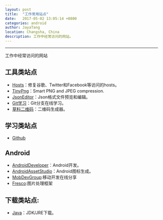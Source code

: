 ```yaml
---
layout: post  
title:  "工作常用站点"  
date:   2017-05-02 13:05:14 +0800  
categories: android  
author: JayaTang  
location: Changsha, China  
description: 工作中经常访问的网站。  
---
```

---
工作中经常访问的网站  

## 工具类站点
- [Hosts](https://laod.cn/hosts/2017-google-hosts.html)：修复谷歌、Twitter和Facebook等访问的hosts。  
- [TinyPng](https://tinypng.com/)：Smart PNG and JPEG compression.  
- [JsonEditor](http://www.json.org.cn/tools/JSONEditorOnline2.0/index.htm)：Json格式文件预览和编辑。  
- [Git学习](http://learngitbranching.js.org/)：Git分支在线学习。  
- [草料二维码](http://cli.im/news/vcard)：二维码生成器。  

## 学习类站点
- [Github](https://github.com/)  

## Android
- [AndroidDeveloper](https://developer.android.com/index.html)：Android开发。  
- [AndroidAssetStudio](http://romannurik.github.io/AndroidAssetStudio/index.html)：Android图标生成。  
- [MobDevGroup](http://mobdevgroup.com/):移动开发在线分享  
- [Fresco](https://www.fresco-cn.org/):图片处理框架  

## 下载类站点:
- [Java](http://www.oracle.com/technetwork/java/javase/downloads/index-jsp-138363.html)：JDK/JRE下载。
